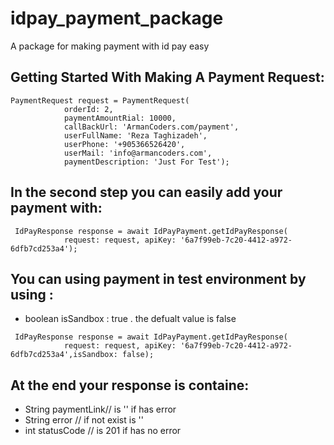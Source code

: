 # idpay_payment_package

A package for making payment with id pay easy

## Getting Started With Making A Payment Request:
```
PaymentRequest request = PaymentRequest(
            orderId: 2,
            paymentAmountRial: 10000,
            callBackUrl: 'ArmanCoders.com/payment',
            userFullName: 'Reza Taghizadeh',
            userPhone: '+905366526420',
            userMail: 'info@armancoders.com',
            paymentDescription: 'Just For Test');
```
## In the second step you can easily add your payment with:

```
 IdPayResponse response = await IdPayPayment.getIdPayResponse(
            request: request, apiKey: '6a7f99eb-7c20-4412-a972-6dfb7cd253a4');
```

## You can using payment in test environment by using :
* boolean isSandbox : true . the defualt value is false

```
 IdPayResponse response = await IdPayPayment.getIdPayResponse(
            request: request, apiKey: '6a7f99eb-7c20-4412-a972-6dfb7cd253a4',isSandbox: false);
```

## At the end your response is containe:

* String paymentLink// is '' if has error
* String error // if not exist is ''
* int statusCode // is 201 if has no error



